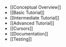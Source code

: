 * [[Conceptual Overview]]
* [[Basic Tutorial]]
* [[Intermediate Tutorial]]
* [[Advanced Tutorial]]
* [[Cursors]]
* [[Documentation]]
* [[Testing]]